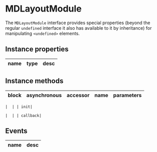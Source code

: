 # MDLayoutModule
The `MDLayoutModule` interface provides special properties (beyond the regular `undefined` interface it also has available to it by inheritance) for manipulating `<undefined>` elements.

## Instance properties

name|type|desc
---|---|---

## Instance methods

block| asynchronous | accessor| name| parameters
---| --- | ---| ---| ---

    |  | | init| 

    |  | | callback| 

## Events

name|desc
---|---
